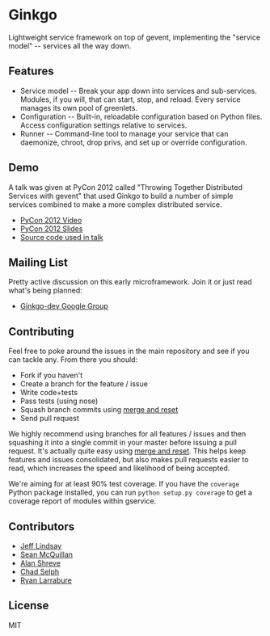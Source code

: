 # Ginkgo

Lightweight service framework on top of gevent, implementing the "service model" -- services all the way down.

## Features
* Service model -- Break your app down into services and sub-services.
  Modules, if you will, that can start, stop, and reload. Every service
  manages its own pool of greenlets.
* Configuration -- Built-in, reloadable configuration based on Python
  files. Access configuration settings relative to services.
* Runner -- Command-line tool to manage your service that can daemonize,
  chroot, drop privs, and set up or override configuration.

## Demo
A talk was given at PyCon 2012 called "Throwing Together Distributed
Services with gevent" that used Ginkgo to build a number of simple
services combined to make a more complex distributed service.

* [PyCon 2012 Video](http://pyvideo.org/video/642/throwing-together-distributed-services-with-geven)
* [PyCon 2012 Slides](http://dl.dropbox.com/u/2096290/GinkgoPyCon.pdf)
* [Source code used in talk](https://github.com/progrium/ginkgotutorial)

## Mailing List

Pretty active discussion on this early microframework. Join it or just
read what's being planned:

* [Ginkgo-dev Google Group](http://groups.google.com/group/ginkgo-dev)

## Contributing

Feel free to poke around the issues in the main repository and see if you can tackle any. From there you should:

* Fork if you haven't
* Create a branch for the feature / issue
* Write code+tests
* Pass tests (using nose)
* Squash branch commits using [merge and reset](http://j.mp/vHLUoa)
* Send pull request

We highly recommend using branches for all features / issues and then squashing it into a single commit in your master before issuing a pull request. It's actually quite easy using [merge and reset](http://j.mp/vHLUoa). This helps keep features and issues consolidated, but also makes pull requests easier to read, which increases the speed and likelihood of being accepted.

We're aiming for at least 90% test coverage. If you have the `coverage` Python package installed, you can run `python setup.py coverage` to get a coverage report of modules within gservice.

## Contributors

 * [Jeff Lindsay](jeff.lindsay@twilio.com)
 * [Sean McQuillan](sean@twilio.com)
 * [Alan Shreve](ashreve@twilio.com)
 * [Chad Selph](chad@twilio.com)
 * [Ryan Larrabure](ryan@twilio.com)

## License

MIT
